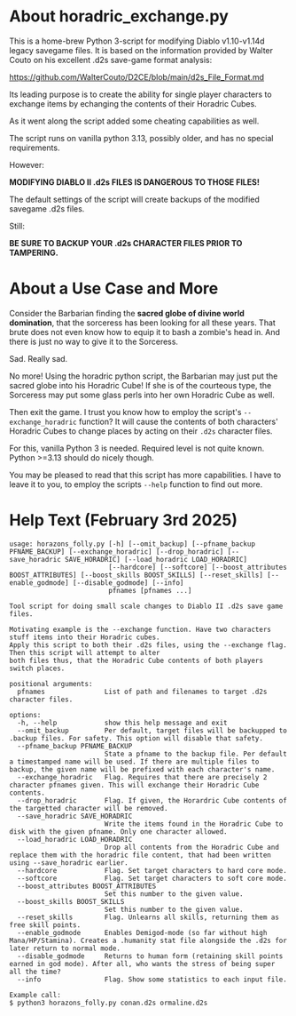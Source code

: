 # About horadric_exchange.py

This is a home-brew Python 3-script for modifying Diablo v1.10-v1.14d legacy savegame files.
It is based on the information provided by Walter Couto on his excellent .d2s save-game
format analysis:

https://github.com/WalterCouto/D2CE/blob/main/d2s_File_Format.md

Its leading purpose is to create the ability for single player characters
to exchange items by echanging the contents of their Horadric Cubes.

As it went along the script added some cheating capabilities as well.

The script runs on vanilla python 3.13, possibly older, and has no special requirements.

However:

**MODIFYING DIABLO II .d2s FILES IS DANGEROUS TO THOSE FILES!**

The default settings of the script will create backups of the modified savegame .d2s files.

Still:

**BE SURE TO BACKUP YOUR .d2s CHARACTER FILES PRIOR TO TAMPERING.**

# About a Use Case and More

Consider the Barbarian finding the **sacred globe of divine world domination**,
that the sorceress has been looking for all these years. That brute does not
even know how to equip it to bash a zombie's head in. And there is just no way
to give it to the Sorceress.

Sad. Really sad.

No more! Using the horadric python script, the Barbarian may just put the sacred
globe into his Horadric Cube! If she is of the courteous type, the Sorceress may
put some glass perls into her own Horadric Cube as well.

Then exit the game. I trust you know how to employ the script's `--exchange_horadric`
function? It will cause the contents of both characters' Horadric Cubes to
change places by acting on their `.d2s` character files.

For this, vanilla Python 3 is needed. Required level is not quite known.
Python >=3.13 should do nicely though.

You may be pleased to read that this script has more capabilities. I have to
leave it to you, to employ the scripts `--help` function to find out more.

# Help Text (February 3rd 2025)

```
usage: horazons_folly.py [-h] [--omit_backup] [--pfname_backup PFNAME_BACKUP] [--exchange_horadric] [--drop_horadric] [--save_horadric SAVE_HORADRIC] [--load_horadric LOAD_HORADRIC]
                         [--hardcore] [--softcore] [--boost_attributes BOOST_ATTRIBUTES] [--boost_skills BOOST_SKILLS] [--reset_skills] [--enable_godmode] [--disable_godmode] [--info]
                         pfnames [pfnames ...]

Tool script for doing small scale changes to Diablo II .d2s save game files.

Motivating example is the --exchange function. Have two characters stuff items into their Horadric cubes.
Apply this script to both their .d2s files, using the --exchange flag. Then this script will attempt to alter
both files thus, that the Horadric Cube contents of both players switch places.

positional arguments:
  pfnames               List of path and filenames to target .d2s character files.

options:
  -h, --help            show this help message and exit
  --omit_backup         Per default, target files will be backupped to .backup files. For safety. This option will disable that safety.
  --pfname_backup PFNAME_BACKUP
                        State a pfname to the backup file. Per default a timestamped name will be used. If there are multiple files to backup, the given name will be prefixed with each character's name.
  --exchange_horadric   Flag. Requires that there are precisely 2 character pfnames given. This will exchange their Horadric Cube contents.
  --drop_horadric       Flag. If given, the Horardric Cube contents of the targetted character will be removed.
  --save_horadric SAVE_HORADRIC
                        Write the items found in the Horadric Cube to disk with the given pfname. Only one character allowed.
  --load_horadric LOAD_HORADRIC
                        Drop all contents from the Horadric Cube and replace them with the horadric file content, that had been written using --save_horadric earlier.
  --hardcore            Flag. Set target characters to hard core mode.
  --softcore            Flag. Set target characters to soft core mode.
  --boost_attributes BOOST_ATTRIBUTES
                        Set this number to the given value.
  --boost_skills BOOST_SKILLS
                        Set this number to the given value.
  --reset_skills        Flag. Unlearns all skills, returning them as free skill points.
  --enable_godmode      Enables Demigod-mode (so far without high Mana/HP/Stamina). Creates a .humanity stat file alongside the .d2s for later return to normal mode.
  --disable_godmode     Returns to human form (retaining skill points earned in god mode). After all, who wants the stress of being super all the time?
  --info                Flag. Show some statistics to each input file.

Example call:
$ python3 horazons_folly.py conan.d2s ormaline.d2s
```
